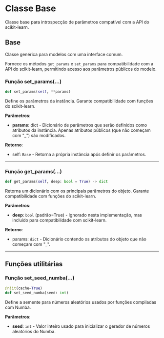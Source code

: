 # Classe Base

Classe base para introspecção de parâmetros compatível com a API do scikit-learn.

## Base

Classe genérica para modelos com uma interface comum.

Fornece os métodos `get_params` e `set_params` para compatibilidade com a API do scikit-learn, permitindo acesso aos parâmetros públicos do modelo.

### Função set_params(...)

```python
def set_params(self, **params)
```

Define os parâmetros da instância. Garante compatibilidade com funções do scikit-learn.

**Parâmetros**:

* **params**: dict - Dicionário de parâmetros que serão definidos como atributos da instância. Apenas atributos públicos (que não começam com "_") são modificados.

**Retorno**:

* self: `Base` - Retorna a própria instância após definir os parâmetros.

---

### Função get_params(...)

```python
def get_params(self, deep: bool = True) -> dict
```

Retorna um dicionário com os principais parâmetros do objeto. Garante compatibilidade com funções do scikit-learn.

**Parâmetros**:

* **deep**: `bool` (padrão=True) - Ignorado nesta implementação, mas incluído para compatibilidade com scikit-learn.

**Retorno**:

* params: `dict` - Dicionário contendo os atributos do objeto que não começam com "_".

---

## Funções utilitárias

### Função set_seed_numba(...)

```python
@njit(cache=True)
def set_seed_numba(seed: int)
```

Define a semente para números aleatórios usados por funções compiladas com Numba.

**Parâmetros**:

* **seed**: `int` - Valor inteiro usado para inicializar o gerador de números aleatórios do Numba.
